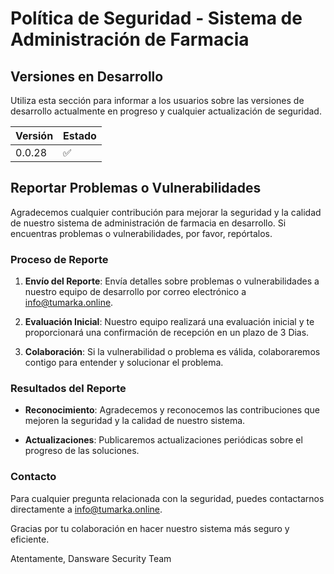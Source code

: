 # Política de Seguridad - Sistema de Administración de Farmacia

## Versiones en Desarrollo

Utiliza esta sección para informar a los usuarios sobre las versiones de desarrollo actualmente en progreso y cualquier actualización de seguridad.

| Versión   | Estado            |
| --------- | ------------------ |
| 0.0.28    | :white_check_mark: |

## Reportar Problemas o Vulnerabilidades

Agradecemos cualquier contribución para mejorar la seguridad y la calidad de nuestro sistema de administración de farmacia en desarrollo. Si encuentras problemas o vulnerabilidades, por favor, repórtalos.

### Proceso de Reporte

1. **Envío del Reporte**: Envía detalles sobre problemas o vulnerabilidades a nuestro equipo de desarrollo por correo electrónico a info@tumarka.online.

2. **Evaluación Inicial**: Nuestro equipo realizará una evaluación inicial y te proporcionará una confirmación de recepción en un plazo de 3 Dias.

3. **Colaboración**: Si la vulnerabilidad o problema es válida, colaboraremos contigo para entender y solucionar el problema.

### Resultados del Reporte

- **Reconocimiento**: Agradecemos y reconocemos las contribuciones que mejoren la seguridad y la calidad de nuestro sistema.

- **Actualizaciones**: Publicaremos actualizaciones periódicas sobre el progreso de las soluciones.

### Contacto

Para cualquier pregunta relacionada con la seguridad, puedes contactarnos directamente a info@tumarka.online.

Gracias por tu colaboración en hacer nuestro sistema más seguro y eficiente.

Atentamente,
Dansware Security Team
